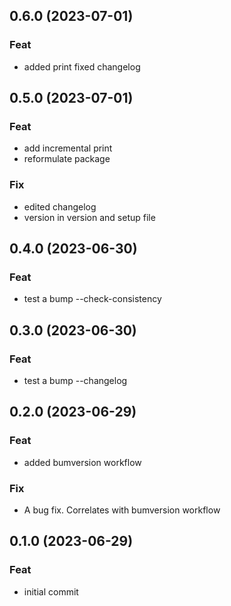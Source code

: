 ## 0.6.0 (2023-07-01)

### Feat

- added print fixed changelog

## 0.5.0 (2023-07-01)

### Feat

- add incremental print
- reformulate package

### Fix

- edited changelog
- version in version and setup file

## 0.4.0 (2023-06-30)

### Feat

- test a bump --check-consistency

## 0.3.0 (2023-06-30)

### Feat

- test a bump --changelog

## 0.2.0 (2023-06-29)

### Feat

- added bumversion workflow

### Fix

- A bug fix. Correlates with bumversion workflow

## 0.1.0 (2023-06-29)

### Feat

- initial commit
